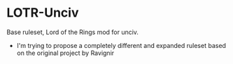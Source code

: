 # LOTR-Unciv
Base ruleset, Lord of the Rings mod for unciv.

- I'm trying to propose a completely different and expanded ruleset based on the original project by Ravignir
